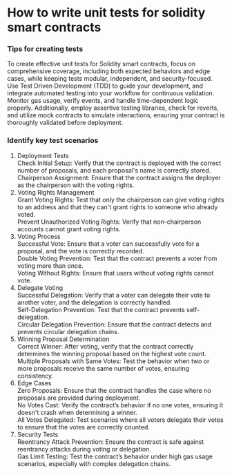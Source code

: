 # How to write unit tests for solidity smart contracts

### Tips for creating tests

To create effective unit tests for Solidity smart contracts, focus on comprehensive coverage, 
including both expected behaviors and edge cases, while keeping tests modular, independent, 
and security-focused. Use Test Driven Development (TDD) to guide your development, and integrate automated 
testing into your workflow for continuous validation. Monitor gas usage, verify events, 
and handle time-dependent logic properly. Additionally, employ assertive testing libraries, 
check for reverts, and utilize mock contracts to simulate interactions, 
ensuring your contract is thoroughly validated before deployment.

### Identify key test scenarios
1. Deployment Tests<br />
Check Initial Setup: Verify that the contract is deployed with the correct number of proposals, and each proposal's name is correctly stored.<br />
Chairperson Assignment: Ensure that the contract assigns the deployer as the chairperson with the voting rights.<br />
2. Voting Rights Management<br />
Grant Voting Rights: Test that only the chairperson can give voting rights to an address and that they can't grant rights to someone who already voted.<br />
Prevent Unauthorized Voting Rights: Verify that non-chairperson accounts cannot grant voting rights.<br />
3. Voting Process<br />
Successful Vote: Ensure that a voter can successfully vote for a proposal, and the vote is correctly recorded.<br />
Double Voting Prevention: Test that the contract prevents a voter from voting more than once.<br />
Voting Without Rights: Ensure that users without voting rights cannot vote.<br />
4. Delegate Voting<br />
Successful Delegation: Verify that a voter can delegate their vote to another voter, and the delegation is correctly handled.<br />
Self-Delegation Prevention: Test that the contract prevents self-delegation.<br />
Circular Delegation Prevention: Ensure that the contract detects and prevents circular delegation chains.<br />
5. Winning Proposal Determination<br />
Correct Winner: After voting, verify that the contract correctly determines the winning proposal based on the highest vote count.<br />
Multiple Proposals with Same Votes: Test the behavior when two or more proposals receive the same number of votes, ensuring consistency.<br />
6. Edge Cases<br />
Zero Proposals: Ensure that the contract handles the case where no proposals are provided during deployment.<br />
No Votes Cast: Verify the contract’s behavior if no one votes, ensuring it doesn't crash when determining a winner.<br />
All Votes Delegated: Test scenarios where all voters delegate their votes to ensure that the votes are correctly counted.<br />
7. Security Tests<br />
Reentrancy Attack Prevention: Ensure the contract is safe against reentrancy attacks during voting or delegation.<br />
Gas Limit Testing: Test the contract’s behavior under high gas usage scenarios, especially with complex delegation chains.<br />

